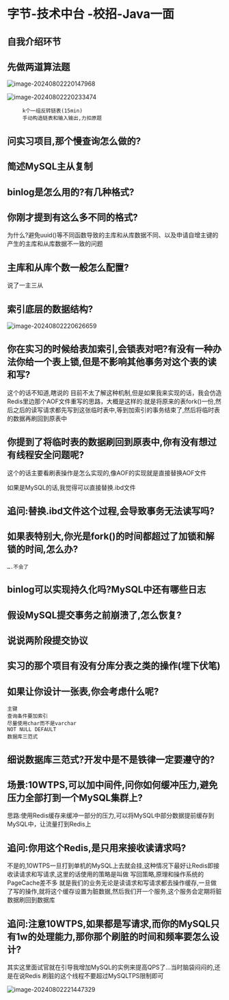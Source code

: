 # 字节-技术中台 -校招-Java一面

## **自我介绍环节**

## **先做两道算法题**

![image-20240802220147968](C:\Users\LoveF\AppData\Roaming\Typora\typora-user-images\image-20240802220147968.png)

![image-20240802220233474](C:\Users\LoveF\AppData\Roaming\Typora\typora-user-images\image-20240802220233474.png)

         k个一组反转链表(15min)
         手动构造链表和输入输出,力扣原题

## **问实习项目,那个慢查询怎么做的?**

## **简述MySQL主从复制**

## **binlog是怎么用的?有几种格式?**

## **你刚才提到有这么多不同的格式?**

为什么?避免uuid()等不同函数导致的主库和从库数据不同、以及申请自增主键的产生的主库和从库数据不一致的问题

## **主库和从库个数一般怎么配置?**

说了一主三从

## **索引底层的数据结构?**

![image-20240802220626659](C:\Users\LoveF\AppData\Roaming\Typora\typora-user-images\image-20240802220626659.png)

## 你在实习的时候给表加索引,会锁表对吧?有没有一种办法你给一个表上锁,但是不影响其他事务对这个表的读和写?

这个的话不知道,瞎说的
目前不太了解这种机制,但是如果我来实现的话，我会仿造Redis里边那个AOF文件重写的思路，大概是这样的:就是将原来的表fork()一份,然后之后的读写请求都先写到这张临时表中,等到加索引的事务结束了,然后将临时表的数据再刷回到原表中

## **你提到了将临时表的数据刷回到原表中,你有没有想过有线程安全问题呢?**

这个的话主要看刷表操作是怎么实现的,像AOF的实现就是直接替换AOF文件

如果是MySQL的话,我觉得可以直接替换.ibd文件

## **追问:替换.ibd文件这个过程,会导致事务无法读写吗?**

##      **如果表特别大,你光是fork()的时间都超过了加锁和解锁的时间,怎么办?**

	….不会了

## 	binlog可以实现持久化吗?MySQL中还有哪些日志

## 	假设MySQL提交事务之前崩溃了,怎么恢复?

## 	说说两阶段提交协议

## 	**实习的那个项目有没有分库分表之类的操作(埋下伏笔)**

## 	**如果让你设计一张表,你会考虑什么呢?**

	主键
	查询条件要加索引
	尽量使用char而不是varchar
	NOT NULL DEFAULT
	数据库三范式

## 细说数据库三范式?开发中是不是铁律一定要遵守的?

## 场景:10WTPS,可以加中间件,问你如何缓冲压力,避免压力全部打到一个MySQL集群上?

思路:使用Redis缓存来缓冲一部分的压力,可以将MySQL中部分数据提前缓存到MySQL中，让流量打到Redis上

## 追问:你用这个Redis,是只用来接收读请求吗?

不是的,10WTPS一旦打到单机的MySQL上去就会挂,这种情况下最好让Redis即接收读请求和写请求,这里的话使用的策略是叫做 写回策略,原理和操作系统的PageCache差不多
就是我们的业务无论是读请求和写请求都去操作缓存,一旦做了写的操作,就将这个缓存设置为脏数据,然后我们开一个服务,这个服务会定期将脏数据刷回到数据库

## 追问:注意10WTPS,如果都是写请求,而你的MySQL只有1w的处理能力,那你那个刷脏的时间和频率要怎么设计?

其实这里面试官就在引导我增加MySQL的实例来提高QPS了…当时脑袋闷闷的,还是在说Redis
刷脏的这个线程不要超过MySQLTPS限制即可

![image-20240802221447329](C:\Users\LoveF\AppData\Roaming\Typora\typora-user-images\image-20240802221447329.png)

